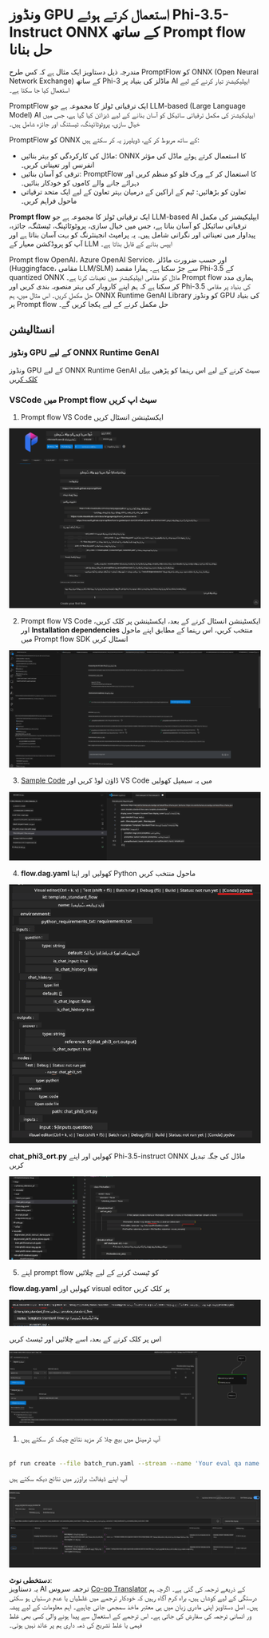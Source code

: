 <!--
CO_OP_TRANSLATOR_METADATA:
{
  "original_hash": "92e7dac1e5af0dd7c94170fdaf6860fe",
  "translation_date": "2025-07-17T02:57:29+00:00",
  "source_file": "md/02.Application/01.TextAndChat/Phi3/UsingPromptFlowWithONNX.md",
  "language_code": "ur"
}
-->
# ونڈوز GPU استعمال کرتے ہوئے Phi-3.5-Instruct ONNX کے ساتھ Prompt flow حل بنانا

مندرجہ ذیل دستاویز ایک مثال ہے کہ کس طرح PromptFlow کو ONNX (Open Neural Network Exchange) کے ساتھ Phi-3 ماڈلز کی بنیاد پر AI ایپلیکیشنز تیار کرنے کے لیے استعمال کیا جا سکتا ہے۔

PromptFlow ایک ترقیاتی ٹولز کا مجموعہ ہے جو LLM-based (Large Language Model) AI ایپلیکیشنز کی مکمل ترقیاتی سائیکل کو آسان بنانے کے لیے ڈیزائن کیا گیا ہے، جس میں خیال سازی، پروٹوٹائپنگ، ٹیسٹنگ اور جائزہ شامل ہیں۔

PromptFlow کو ONNX کے ساتھ مربوط کر کے، ڈویلپرز یہ کر سکتے ہیں:

- ماڈل کی کارکردگی کو بہتر بنائیں: ONNX کا استعمال کرتے ہوئے ماڈل کی مؤثر انفرنس اور تعیناتی کریں۔
- ترقی کو آسان بنائیں: PromptFlow کا استعمال کر کے ورک فلو کو منظم کریں اور دہرائے جانے والے کاموں کو خودکار بنائیں۔
- تعاون کو بڑھائیں: ٹیم کے اراکین کے درمیان بہتر تعاون کے لیے ایک متحد ترقیاتی ماحول فراہم کریں۔

**Prompt flow** ایک ترقیاتی ٹولز کا مجموعہ ہے جو LLM-based AI ایپلیکیشنز کی مکمل ترقیاتی سائیکل کو آسان بناتا ہے، جس میں خیال سازی، پروٹوٹائپنگ، ٹیسٹنگ، جائزہ، پیداوار میں تعیناتی اور نگرانی شامل ہیں۔ یہ پرامپٹ انجینئرنگ کو بہت آسان بناتا ہے اور آپ کو پروڈکشن معیار کے LLM ایپس بنانے کے قابل بناتا ہے۔

Prompt flow OpenAI، Azure OpenAI Service، اور حسب ضرورت ماڈلز (Huggingface، مقامی LLM/SLM) سے جڑ سکتا ہے۔ ہمارا مقصد Phi-3.5 کے quantized ONNX ماڈل کو مقامی ایپلیکیشنز میں تعینات کرنا ہے۔ Prompt flow ہماری مدد کر سکتا ہے کہ ہم اپنے کاروبار کی بہتر منصوبہ بندی کریں اور Phi-3.5 کی بنیاد پر مقامی حل مکمل کریں۔ اس مثال میں، ہم ONNX Runtime GenAI Library کو ونڈوز GPU کی بنیاد پر Prompt flow حل مکمل کرنے کے لیے یکجا کریں گے۔

## **انسٹالیشن**

### **ونڈوز GPU کے لیے ONNX Runtime GenAI**

ونڈوز GPU کے لیے ONNX Runtime GenAI سیٹ کرنے کے لیے اس رہنما کو پڑھیں [یہاں کلک کریں](./ORTWindowGPUGuideline.md)

### **VSCode میں Prompt flow سیٹ اپ کریں**

1. Prompt flow VS Code ایکسٹینشن انسٹال کریں

![pfvscode](../../../../../../translated_images/pfvscode.eff93dfc66a42cbef699fc16fa48f3ed3a23361875a3362037d026896395a00d.ur.png)

2. Prompt flow VS Code ایکسٹینشن انسٹال کرنے کے بعد، ایکسٹینشن پر کلک کریں، اور **Installation dependencies** منتخب کریں، اس رہنما کے مطابق اپنے ماحول میں Prompt flow SDK انسٹال کریں

![pfsetup](../../../../../../translated_images/pfsetup.b46e93096f5a254f74e8b74ce2be7047ce963ef573d755ec897eb1b78cb9c954.ur.png)

3. [Sample Code](../../../../../../code/09.UpdateSamples/Aug/pf/onnx_inference_pf) ڈاؤن لوڈ کریں اور VS Code میں یہ سیمپل کھولیں

![pfsample](../../../../../../translated_images/pfsample.8d89e70584ffe7c4dba182513e3148a989e552c3b8e4948567a6b806b5ae1845.ur.png)

4. **flow.dag.yaml** کھولیں اور اپنا Python ماحول منتخب کریں

![pfdag](../../../../../../translated_images/pfdag.264a77f7366458ff850a76ae949226391ea382856d543ef9da4b92096aff7e4b.ur.png)

   **chat_phi3_ort.py** کھولیں اور اپنے Phi-3.5-instruct ONNX ماڈل کی جگہ تبدیل کریں

![pfphi](../../../../../../translated_images/pfphi.72da81d74244b45fc78cdfeeb8c7fbd9e7cd610bf2f96814dbade6a4a2dfad7e.ur.png)

5. اپنے prompt flow کو ٹیسٹ کرنے کے لیے چلائیں

**flow.dag.yaml** کھولیں اور visual editor پر کلک کریں

![pfv](../../../../../../translated_images/pfv.ba8a81f34b20f603cccee3fe91e94113792ed6f5af28f76ab08e1a0b3e77b33b.ur.png)

اس پر کلک کرنے کے بعد، اسے چلائیں اور ٹیسٹ کریں

![pfflow](../../../../../../translated_images/pfflow.4e1135a089b1ce1b6348b59edefdb6333e5729b54c8e57f9039b7f9463e68fbd.ur.png)

1. آپ ٹرمینل میں بیچ چلا کر مزید نتائج چیک کر سکتے ہیں

```bash

pf run create --file batch_run.yaml --stream --name 'Your eval qa name'    

```

آپ اپنے ڈیفالٹ براؤزر میں نتائج دیکھ سکتے ہیں

![pfresult](../../../../../../translated_images/pfresult.c22c826f8062d7cbe871cff35db4a013dcfefc13fafe5da6710a8549a96a4ceb.ur.png)

**دستخطی نوٹ**:  
یہ دستاویز AI ترجمہ سروس [Co-op Translator](https://github.com/Azure/co-op-translator) کے ذریعے ترجمہ کی گئی ہے۔ اگرچہ ہم درستگی کے لیے کوشاں ہیں، براہ کرم آگاہ رہیں کہ خودکار ترجمے میں غلطیاں یا عدم درستیاں ہو سکتی ہیں۔ اصل دستاویز اپنی مادری زبان میں ہی معتبر ماخذ سمجھی جانی چاہیے۔ اہم معلومات کے لیے پیشہ ور انسانی ترجمہ کی سفارش کی جاتی ہے۔ اس ترجمے کے استعمال سے پیدا ہونے والی کسی بھی غلط فہمی یا غلط تشریح کی ذمہ داری ہم پر عائد نہیں ہوتی۔